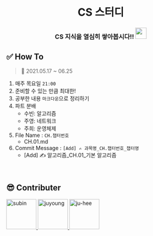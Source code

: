 <div align="center">
  <h1>CS 스터디</h1>
  <h3>CS 지식을 열심히 쌓아봅시다!! <img src="https://media.giphy.com/media/WUlplcMpOCEmTGBtBW/giphy.gif" height="30"/></h3>
</div>

## ✅ How To
> 📅 2021.05.17 ~ 06.25
1. 매주 목요일 `21:00`
2. 준비할 수 있는 만큼 최대한!
3. 공부한 내용 `마크다운`으로 정리하기
4. 파트 분배
    - 수빈: 알고리즘
    - 주영: 네트워크
    - 주희: 운영체제 
5. File Name : `CH.챕터번호`
    - CH.01.md
6. Commit Message : `[Add] ✍ 과목명_CH.챕터번호_챕터명`
    - [Add] ✍ 알고리즘_CH.01_기본 알고리즘


<br />

## 😎 Contributer

<a href = "https://github.com/Kim-SuBin">
  <img src="https://avatars.githubusercontent.com/u/46712693?s=400&u=fbd9c6ca52af3c7505d69cfaa47e829c443c980a&v=4" alt="subin" width="80" style="max-width:100%" />
</a>
<a href = "https://github.com/Juyoung4">
  <img src="https://avatars.githubusercontent.com/u/47167335?s=400&u=e1c1bb39470956b96c192da2cff48b480780e51a&v=4" alt="juyoung" width="80" style="max-width:100%" />
</a>
<a href = "https://github.com/maywngml">
  <img src="https://avatars.githubusercontent.com/u/50205928?s=400&v=4" alt="ju-hee" width="80" style="max-width:100%" />
</a>

<br />

